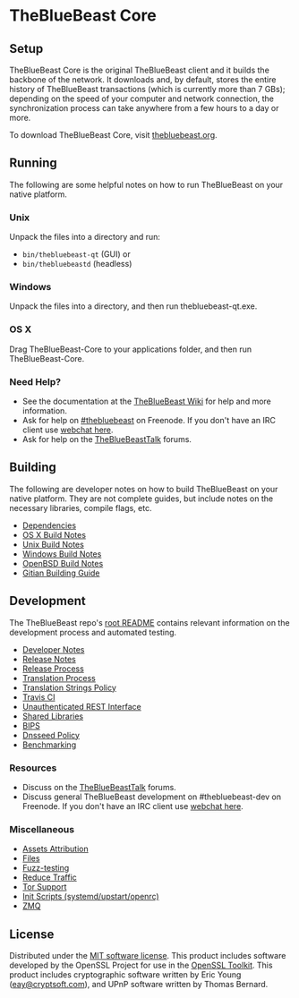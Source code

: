 TheBlueBeast Core
=============

Setup
---------------------
TheBlueBeast Core is the original TheBlueBeast client and it builds the backbone of the network. It downloads and, by default, stores the entire history of TheBlueBeast transactions (which is currently more than 7 GBs); depending on the speed of your computer and network connection, the synchronization process can take anywhere from a few hours to a day or more.

To download TheBlueBeast Core, visit [thebluebeast.org](https://thebluebeast.org).

Running
---------------------
The following are some helpful notes on how to run TheBlueBeast on your native platform.

### Unix

Unpack the files into a directory and run:

- `bin/thebluebeast-qt` (GUI) or
- `bin/thebluebeastd` (headless)

### Windows

Unpack the files into a directory, and then run thebluebeast-qt.exe.

### OS X

Drag TheBlueBeast-Core to your applications folder, and then run TheBlueBeast-Core.

### Need Help?

* See the documentation at the [TheBlueBeast Wiki](https://thebluebeast.info/)
for help and more information.
* Ask for help on [#thebluebeast](http://webchat.freenode.net?channels=thebluebeast) on Freenode. If you don't have an IRC client use [webchat here](http://webchat.freenode.net?channels=thebluebeast).
* Ask for help on the [TheBlueBeastTalk](https://thebluebeasttalk.io/) forums.

Building
---------------------
The following are developer notes on how to build TheBlueBeast on your native platform. They are not complete guides, but include notes on the necessary libraries, compile flags, etc.

- [Dependencies](dependencies.md)
- [OS X Build Notes](build-osx.md)
- [Unix Build Notes](build-unix.md)
- [Windows Build Notes](build-windows.md)
- [OpenBSD Build Notes](build-openbsd.md)
- [Gitian Building Guide](gitian-building.md)

Development
---------------------
The TheBlueBeast repo's [root README](/README.md) contains relevant information on the development process and automated testing.

- [Developer Notes](developer-notes.md)
- [Release Notes](release-notes.md)
- [Release Process](release-process.md)
- [Translation Process](translation_process.md)
- [Translation Strings Policy](translation_strings_policy.md)
- [Travis CI](travis-ci.md)
- [Unauthenticated REST Interface](REST-interface.md)
- [Shared Libraries](shared-libraries.md)
- [BIPS](bips.md)
- [Dnsseed Policy](dnsseed-policy.md)
- [Benchmarking](benchmarking.md)

### Resources
* Discuss on the [TheBlueBeastTalk](https://thebluebeasttalk.io/) forums.
* Discuss general TheBlueBeast development on #thebluebeast-dev on Freenode. If you don't have an IRC client use [webchat here](http://webchat.freenode.net/?channels=thebluebeast-dev).

### Miscellaneous
- [Assets Attribution](assets-attribution.md)
- [Files](files.md)
- [Fuzz-testing](fuzzing.md)
- [Reduce Traffic](reduce-traffic.md)
- [Tor Support](tor.md)
- [Init Scripts (systemd/upstart/openrc)](init.md)
- [ZMQ](zmq.md)

License
---------------------
Distributed under the [MIT software license](/COPYING).
This product includes software developed by the OpenSSL Project for use in the [OpenSSL Toolkit](https://www.openssl.org/). This product includes
cryptographic software written by Eric Young ([eay@cryptsoft.com](mailto:eay@cryptsoft.com)), and UPnP software written by Thomas Bernard.

